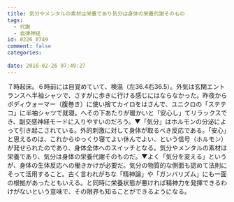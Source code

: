 ```yaml
---
title: 気分やメンタルの素材は栄養であり気分は身体の栄養代謝そのもの
tags:
  - 代謝
  - 自律神経
id: 0226_0749
comment: false
categories:
   
date: 2016-02-26 07:49:27
---
```


７時起床。６時前には目覚めていて、検温（左36.4右36.5）。外気は玄関エントランスへ半袖シャツで、さすがに歩きに行ける感じにはならなかった。昨夜からボディウォーマー（腹巻き）に使い捨てカイロをはさんで、ユニクロの「ステテコ」に半袖シャツで就寝。へその下あたりが暖かいと「安心し」てリラックスでき、副交感神経モードに入りやすいのだろう。▼「気分」はホルモンの分泌によって引き起こされている。外的刺激に対して身体が取るべき反応である。「安心」と思えるのは、これからゆっくり寝てよい休んでよい、という信号（ホルモン）が発せられたのであり、身体全体へのスイッチとなる。気分やメンタルの素材は栄養であり、気分は身体の栄養代謝そのものだ。▼よく「気分を変える」というが、身体の生体反応への働きかけが必要だ。気分の物質的な側面も認めて法則にそって活用すること。古く言われがちな「精神論」や「ガンバリズム」にも一面の根拠があったともいえる。と同時に栄養状態が悪ければ精神力を発揮できるわけがないという意味で、その限界も知ることができるようになる。